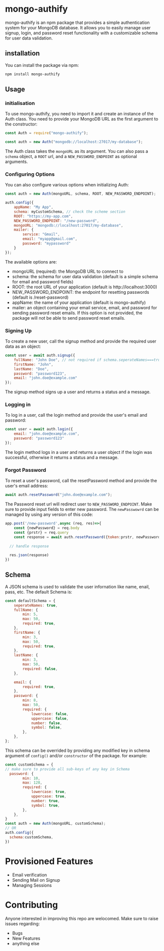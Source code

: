 # mongo-authify
mongo-authify is an npm package that provides a simple authentication system for your MongoDB database. It allows you to easily manage user signup, login, and password reset functionality with a customizable schema for user data validation.

## installation

You can install the package via npm:
```sh
npm install mongo-authify
```

## Usage

### initialisation

To use mongo-authify, you need to import it and create an instance of the Auth class. You need to provide your MongoDB URL as the first argument to the constructor:

```js
const Auth = require("mongo-authify");

const auth = new Auth("mongodb://localhost:27017/my-database");
```
The Auth class takes the `mongoURL` as its argument. You can also pass a `schema` object, a `ROOT` url, and a `NEW_PASSWORD_ENDPOINT` as optional arguments.

### Configuring Options

You can also configure various options when initializing Auth:

```js
const auth = new Auth(mongoURL, schema, ROOT, NEW_PASSWORD_ENDPOINT);

auth.config({
    appName: "My App",
    schema: myCustomSchema, // check the scheme section
    ROOT: "https://my-app.com",
    NEW_PASSWORD_ENDPOINT: "/new-password",
    mongoURL: "mongodb://localhost:27017/my-database",
    mailer: {
        service: "Gmail",
        email: "myapp@gmail.com",
        password: "mypassword"
    }
});
```

The available options are:
- mongoURL (required): the MongoDB URL to connect to
- schema: the schema for user data validation (default is a simple schema for email and password fields)
- ROOT: the root URL of your application (default is http://localhost:3000)
- NEW_PASSWORD_ENDPOINT: the endpoint for resetting passwords (default is /reset-password)
- appName: the name of your application (default is mongo-authify)
- mailer: an object containing your email service, email, and password for sending password reset emails. If this option is not provided, the package will not be able to send password reset emails.

### Signing Up
To create a new user, call the signup method and provide the required user data as an object:

```js
const user = await auth.signup({
    fullName: "John Doe", // not required if schema.seperateNames===true
    firstName: "John",
    lastName: "Doe",
    password: "password123",
    email: "john.doe@example.com"
});

```
The signup method signs up a user and returns a status and a message. 

### Logging in

To log in a user, call the login method and provide the user's email and password:
```js
const user = await auth.login({
    email: "john.doe@example.com",
    password: "password123"
});

```
The login method logs in a user and returns a user object if the login was successful, otherwise it returns a status and a message.

### Forgot Password
To reset a user's password, call the resetPassword method and provide the user's email address:
```js
await auth.resetPassword("john.doe@example.com");

```
The Password reset url will redirect user to `NEW_PASSWORD_ENDPOINT`. Make sure to provide input fields to enter new password.
The `newPasswowrd` can be managed by using any version of this code:
```js
app.post('/new-password',async (req, res)=>{
	const {newPassword} = req.body
	const {prstr} = req.query
	const response = await auth.resetPassword({token:prstr, newPassword}) // returns {status:true/false}
	
  // handle response
  
  res.json(response)
})
```

## Schema 
A JSON schema is used to validate the user infornation like name, enail, pass, etc. The default Schema is:
```js
const defaultSchema = {
	seperateNames: true,
	fullName: {
		min: 5,
		max: 50,
		required: true,
	},
	firstName: {
		min: 3,
		max: 50,
		required: true,
	},
	lastName: {
		min: 3,
		max: 50,
		required: false,
	},

	email: {
		required: true,
	},
	password: {
		min: 8,
		max: 50,
		required: {
			lowercase: false,
			uppercase: false,
			number: false,
			symbol: false,
		},
	},
};
```
This schema can be overrided by providing any modified key in schema argument of `config()` and/or `constructor` of the package. for example:

```js
const customSchema = {
// make sure to provide all sub-keys of any key in Schema
  password: {
		min: 10,
		max: 128,
		required: {
			lowercase: true,
			uppercase: true,
			number: true,
			symbol: true,
		},
	},
}
const auth = new Auth(mongoURL, customSchema);
// OR
auth.config({
  schema:customSchema,
})
```

# Provisioned Features
- Email verification
- Sending Mail on Signup 
- Managing Sessions

# Contributing

Anyone interested in improving this repo are welocomed. Make sure to raise issues regarding:
- Bugs
- New Features
- anything else


